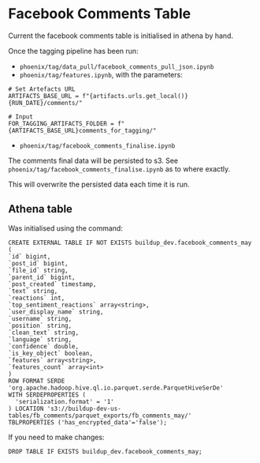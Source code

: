 # Facebook Comments Table
Current the facebook comments table is initialised in athena by hand.

Once the tagging pipeline has been run:
- `phoenix/tag/data_pull/facebook_comments_pull_json.ipynb`
- `phoenix/tag/features.ipynb`, with the parameters:
```
# Set Artefacts URL
ARTIFACTS_BASE_URL = f"{artifacts.urls.get_local()}{RUN_DATE}/comments/"

# Input
FOR_TAGGING_ARTIFACTS_FOLDER = f"{ARTIFACTS_BASE_URL}comments_for_tagging/"
```
- `phoenix/tag/facebook_comments_finalise.ipynb`


The comments final data will be persisted to s3. See `phoenix/tag/facebook_comments_finalise.ipynb`
as to where exactly.

This will overwrite the persisted data each time it is run.

## Athena table
Was initialised using the command:
```
CREATE EXTERNAL TABLE IF NOT EXISTS buildup_dev.facebook_comments_may (
`id` bigint,
`post_id` bigint,
`file_id` string,
`parent_id` bigint,
`post_created` timestamp,
`text` string,
`reactions` int,
`top_sentiment_reactions` array<string>,
`user_display_name` string,
`username` string,
`position` string,
`clean_text` string,
`language` string,
`confidence` double,
`is_key_object` boolean,
`features` array<string>,
`features_count` array<int>
)
ROW FORMAT SERDE 'org.apache.hadoop.hive.ql.io.parquet.serde.ParquetHiveSerDe'
WITH SERDEPROPERTIES (
  'serialization.format' = '1'
) LOCATION 's3://buildup-dev-us-tables/fb_comments/parquet_exports/fb_comments_may/'
TBLPROPERTIES ('has_encrypted_data'='false');
```
If you need to make changes:
```
DROP TABLE IF EXISTS buildup_dev.facebook_comments_may;
```
